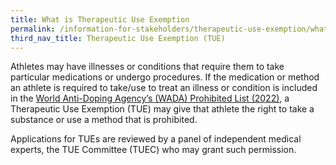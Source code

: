 ```yaml
---
title: What is Therapeutic Use Exemption
permalink: /information-for-stakeholders/therapeutic-use-exemption/what-is-TUE/
third_nav_title: Therapeutic Use Exemption (TUE)
---
```

Athletes may have illnesses or conditions that require them to take particular medications or undergo procedures. If the medication or method an athlete is required to take/use to treat an illness or condition is included in the [World Anti-Doping Agency’s (WADA) Prohibited List (2022)](https://www.wada-ama.org/sites/default/files/resources/files/2022list_final_en.pdf), a Therapeutic Use Exemption (TUE) may give that athlete the right to take a substance or use a method that is prohibited.

Applications for TUEs are reviewed by a panel of independent medical experts, the TUE Committee (TUEC) who may grant such permission.
